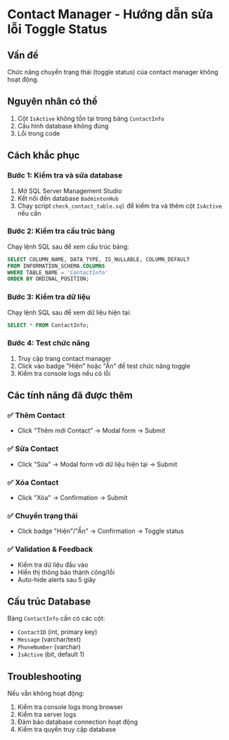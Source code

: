 # Contact Manager - Hướng dẫn sửa lỗi Toggle Status

## Vấn đề
Chức năng chuyển trạng thái (toggle status) của contact manager không hoạt động.

## Nguyên nhân có thể
1. Cột `IsActive` không tồn tại trong bảng `ContactInfo`
2. Cấu hình database không đúng
3. Lỗi trong code

## Cách khắc phục

### Bước 1: Kiểm tra và sửa database
1. Mở SQL Server Management Studio
2. Kết nối đến database `BadmintonHub`
3. Chạy script `check_contact_table.sql` để kiểm tra và thêm cột `IsActive` nếu cần

### Bước 2: Kiểm tra cấu trúc bảng
Chạy lệnh SQL sau để xem cấu trúc bảng:
```sql
SELECT COLUMN_NAME, DATA_TYPE, IS_NULLABLE, COLUMN_DEFAULT
FROM INFORMATION_SCHEMA.COLUMNS 
WHERE TABLE_NAME = 'ContactInfo'
ORDER BY ORDINAL_POSITION;
```

### Bước 3: Kiểm tra dữ liệu
Chạy lệnh SQL sau để xem dữ liệu hiện tại:
```sql
SELECT * FROM ContactInfo;
```

### Bước 4: Test chức năng
1. Truy cập trang contact manager
2. Click vào badge "Hiện" hoặc "Ẩn" để test chức năng toggle
3. Kiểm tra console logs nếu có lỗi

## Các tính năng đã được thêm

### ✅ Thêm Contact
- Click "Thêm mới Contact" → Modal form → Submit

### ✅ Sửa Contact  
- Click "Sửa" → Modal form với dữ liệu hiện tại → Submit

### ✅ Xóa Contact
- Click "Xóa" → Confirmation → Submit

### ✅ Chuyển trạng thái
- Click badge "Hiện"/"Ẩn" → Confirmation → Toggle status

### ✅ Validation & Feedback
- Kiểm tra dữ liệu đầu vào
- Hiển thị thông báo thành công/lỗi
- Auto-hide alerts sau 5 giây

## Cấu trúc Database
Bảng `ContactInfo` cần có các cột:
- `ContactID` (int, primary key)
- `Message` (varchar/text)
- `PhoneNumber` (varchar)
- `IsActive` (bit, default 1)

## Troubleshooting
Nếu vẫn không hoạt động:
1. Kiểm tra console logs trong browser
2. Kiểm tra server logs
3. Đảm bảo database connection hoạt động
4. Kiểm tra quyền truy cập database 
